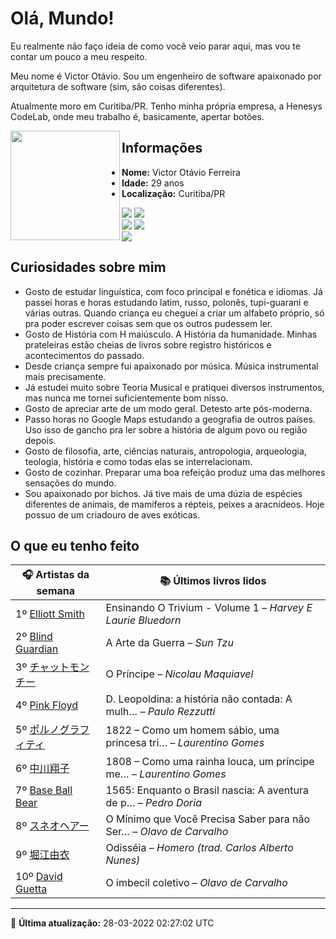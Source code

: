 # Olá, Mundo!

Eu realmente não faço ideia de como você veio parar aqui, mas vou te contar um pouco a meu respeito.

Meu nome é Victor Otávio. Sou um engenheiro de software apaixonado por arquitetura de software (sim, são coisas diferentes).

Atualmente moro em Curitiba/PR. Tenho minha própria empresa, a Henesys CodeLab, onde meu trabalho é, basicamente, apertar botões.

<img align="left" src="https://github.com/vctrtvfrrr/vctrtvfrrr/raw/master/octocat.png" alt="" width="175" />

## Informações

- **Nome:** Victor Otávio Ferreira
- **Idade:** 29 anos
- **Localização:** Curitiba/PR

[![](https://img.shields.io/badge/LinkedIn-victorotavio-blue)](https://www.linkedin.com/in/victorotavio/) [![](https://img.shields.io/badge/Twitter-@vctrtvfrrr-blue)](https://twitter.com/vctrtvfrrr)  
[![](https://img.shields.io/badge/GitHub-vctrtvfrrr-24292e)](https://github.com/vctrtvfrrr) [![](https://img.shields.io/badge/GitLab-vctrtvfrrr-ec5d16)](https://gitlab.com/vctrtvfrrr)  
[![](https://img.shields.io/badge/Email-victor@otavioferreira.com.br-red)](mailto:victor@otavioferreira.com.br)  

## Curiosidades sobre mim

-   Gosto de estudar linguística, com foco principal e fonética e idiomas. Já passei horas e horas estudando latim, russo, polonês, tupi-guarani e várias outras. Quando criança eu cheguei a criar um alfabeto próprio, só pra poder escrever coisas sem que os outros pudessem ler.
-   Gosto de História com H maiúsculo. A História da humanidade. Minhas prateleiras estão cheias de livros sobre registro históricos e acontecimentos do passado.
-   Desde criança sempre fui apaixonado por música. Música instrumental mais precisamente.
-   Já estudei muito sobre Teoria Musical e pratiquei diversos instrumentos, mas nunca me tornei suficientemente bom nisso.
-   Gosto de apreciar arte de um modo geral. Detesto arte pós-moderna.
-   Passo horas no Google Maps estudando a geografia de outros países. Uso isso de gancho pra ler sobre a história de algum povo ou região depois.
-   Gosto de filosofia, arte, ciências naturais, antropologia, arqueologia, teologia, história e como todas elas se interrelacionam.
-   Gosto de cozinhar. Preparar uma boa refeição produz uma das melhores sensações do mundo.
-   Sou apaixonado por bichos. Já tive mais de uma dúzia de espécies diferentes de animais, de mamiferos a répteis, peixes a aracnídeos. Hoje possuo de um criadouro de aves exóticas.


## O que eu tenho feito

|                                                        🎧 Artistas da semana                                                         |                      📚 Últimos livros lidos                      |
|--------------------------------------------------------------------------------------------------------------------------------------|-------------------------------------------------------------------|
| 1º [Elliott Smith](https://www.last.fm/music/Elliott+Smith)                                                                          | Ensinando O Trivium - Volume 1	–	_Harvey E Laurie Bluedorn_         |
| 2º [Blind Guardian](https://www.last.fm/music/Blind+Guardian)                                                                        | A Arte da Guerra	–	_Sun Tzu_                                        |
| 3º [チャットモンチー](https://www.last.fm/music/%E3%83%81%E3%83%A3%E3%83%83%E3%83%88%E3%83%A2%E3%83%B3%E3%83%81%E3%83%BC)            | O Príncipe	–	_Nicolau Maquiavel_                                    |
| 4º [Pink Floyd](https://www.last.fm/music/Pink+Floyd)                                                                                | D. Leopoldina: a história não contada: A mulh…	–	_Paulo Rezzutti_   |
| 5º [ポルノグラフィティ](https://www.last.fm/music/%E3%83%9D%E3%83%AB%E3%83%8E%E3%82%B0%E3%83%A9%E3%83%95%E3%82%A3%E3%83%86%E3%82%A3) | 1822 – Como um homem sábio, uma princesa tri…	–	_Laurentino Gomes_  |
| 6º [中川翔子](https://www.last.fm/music/%E4%B8%AD%E5%B7%9D%E7%BF%94%E5%AD%90)                                                        | 1808 – Como uma rainha louca, um príncipe me…	–	_Laurentino Gomes_  |
| 7º [Base Ball Bear](https://www.last.fm/music/Base+Ball+Bear)                                                                        | 1565: Enquanto o Brasil nascia: A aventura de p…	–	_Pedro Doria_    |
| 8º [スネオヘアー](https://www.last.fm/music/%E3%82%B9%E3%83%8D%E3%82%AA%E3%83%98%E3%82%A2%E3%83%BC)                                  | O Mínimo que Você Precisa Saber para não Ser…	–	_Olavo de Carvalho_ |
| 9º [堀江由衣](https://www.last.fm/music/%E5%A0%80%E6%B1%9F%E7%94%B1%E8%A1%A3)                                                        | Odisséia	–	_Homero (trad. Carlos Alberto Nunes)_                    |
| 10º [David Guetta](https://www.last.fm/music/David+Guetta)                                                                           | O imbecil coletivo	–	_Olavo de Carvalho_                            |


---

🚀 **Última atualização:** 28-03-2022 02:27:02 UTC